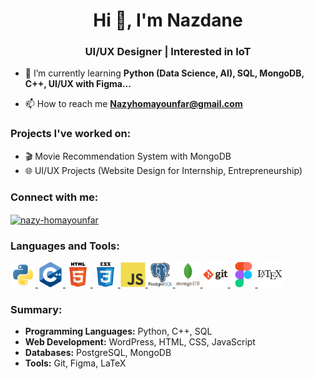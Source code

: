 <h1 align="center">Hi 👋, I'm Nazdane</h1>
<h3 align="center">UI/UX Designer | Interested in IoT</h3>

- 🌱 I’m currently learning **Python (Data Science, AI), SQL, MongoDB, C++, UI/UX with Figma...**

- 📫 How to reach me **Nazyhomayounfar@gmail.com**

<h3 align="left">Projects I've worked on:</h3>

- 🎬 Movie Recommendation System with MongoDB  
- 🌐 UI/UX Projects (Website Design for Internship, Entrepreneurship)  

<h3 align="left">Connect with me:</h3>
<p align="left">
<a href="https://www.linkedin.com/in/nazy-homayounfar" target="blank">
<img align="center" src="https://raw.githubusercontent.com/rahuldkjain/github-profile-readme-generator/master/src/images/icons/Social/linked-in-alt.svg" alt="nazy-homayounfar" height="30" width="40" />
</a>
</p>

<h3 align="left">Languages and Tools:</h3>
<p align="left"> 
<a href="https://www.python.org" target="_blank" rel="noreferrer"> 
<img src="https://raw.githubusercontent.com/devicons/devicon/master/icons/python/python-original.svg" alt="python" width="40" height="40"/> 
</a>
<a href="https://isocpp.org/" target="_blank" rel="noreferrer"> 
<img src="https://raw.githubusercontent.com/devicons/devicon/master/icons/cplusplus/cplusplus-original.svg" alt="c++" width="40" height="40"/> 
</a>
<a href="https://www.w3.org/html/" target="_blank" rel="noreferrer"> 
<img src="https://raw.githubusercontent.com/devicons/devicon/master/icons/html5/html5-original-wordmark.svg" alt="html5" width="40" height="40"/> 
</a> 
<a href="https://www.w3schools.com/css/" target="_blank" rel="noreferrer"> 
<img src="https://raw.githubusercontent.com/devicons/devicon/master/icons/css3/css3-original-wordmark.svg" alt="css3" width="40" height="40"/> 
</a> 
<a href="https://www.javascript.com/" target="_blank" rel="noreferrer"> 
<img src="https://raw.githubusercontent.com/devicons/devicon/master/icons/javascript/javascript-original.svg" alt="javascript" width="40" height="40"/> 
</a>
<a href="https://www.postgresql.org/" target="_blank" rel="noreferrer"> 
<img src="https://raw.githubusercontent.com/devicons/devicon/master/icons/postgresql/postgresql-original-wordmark.svg" alt="postgresql" width="40" height="40"/> 
</a>
<a href="https://www.mongodb.com/" target="_blank" rel="noreferrer"> 
<img src="https://raw.githubusercontent.com/devicons/devicon/master/icons/mongodb/mongodb-original-wordmark.svg" alt="mongodb" width="40" height="40"/> 
</a>
<a href="https://git-scm.com/" target="_blank" rel="noreferrer"> 
<img src="https://raw.githubusercontent.com/devicons/devicon/master/icons/git/git-original-wordmark.svg" alt="git" width="40" height="40"/> 
</a>
<a href="https://www.figma.com/" target="_blank" rel="noreferrer"> 
<img src="https://raw.githubusercontent.com/devicons/devicon/master/icons/figma/figma-original.svg" alt="figma" width="40" height="40"/> 
</a>
<a href="https://www.latex-project.org/" target="_blank" rel="noreferrer"> 
<img src="https://raw.githubusercontent.com/devicons/devicon/master/icons/latex/latex-original.svg" alt="latex" width="40" height="40"/> 
</a>
</p>

<h3 align="left">Summary:</h3>

- **Programming Languages:** Python, C++, SQL  
- **Web Development:** WordPress, HTML, CSS, JavaScript  
- **Databases:** PostgreSQL, MongoDB  
- **Tools:** Git, Figma, LaTeX  
